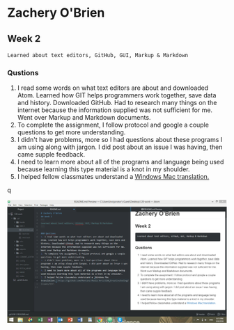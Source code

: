 # Zachery O'Brien
## Week 2
```
Learned about text editors, GitHub, GUI, Markup & Markdown
```

### Qustions
1. I read some words on what text editors are about and downloaded Atom. Learned how GIT helps programmers work together, save data and history. Downloaded GitHub. Had to research many things on the internet because the information supplied was not sufficient for me. Went over Markup and Markdown documents.  
2. To complete the assignment, I follow protocol and google a couple questions to get more understanding.
3. I didn't have problems, more so I had questions about these programs I am using along with jargon. I did post about an issue I was having, then came supple feedback.
4. I need to learn more about all of the programs and language being used because learning this type material is a knot in my shoulder.
5. I helped fellow classmates understand a [Windows Mac translation.](https://github.com/Montana-Media-Arts/120_CreativeCoding/issues/117)

q

![Image of my editor](Screen.png)
